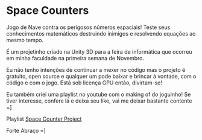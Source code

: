 # Space Counters

Jogo de Nave contra os perigosos números espaciais!
Teste seus conhecimentos matemáticos destruindo inimigos e resolvendo equações ao mesmo tempo.

É um projetinho criado na Unity 3D para a feira de informática que ocorreu em minha faculdade na primeira semana de Novembro.

Eu não tenho intenções de continuar a mexer no código mas o projeto é gratuito, open source e qualquer um pode baixar e brincar à vontade, com o código e com o jogo. Está sob licença GPU então, divirtam-se!

Eu também criei uma playlist no youtube com o making of do joguinho! Se tiver interesse, confere lá e deixa seu like, vai me deixar bastante contente =]

Playlist [Space Counter Project](https://www.youtube.com/playlist?list=PLuPrnRTugQjVpvP1FG7mDsWhoRZ6SBf2M)

Forte Abraço =]

